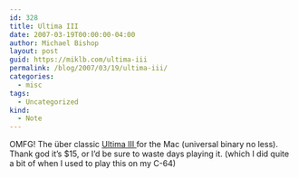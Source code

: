 ```yaml
---
id: 328
title: Ultima III
date: 2007-03-19T00:00:00-04:00
author: Michael Bishop
layout: post
guid: https://miklb.com/ultima-iii
permalink: /blog/2007/03/19/ultima-iii/
categories:
  - misc
tags:
  - Uncategorized
kind:
  - Note
---
```

<p>OMFG! The über classic <a href="http://www.lairware.com/ultima3/">Ultima III </a>for the Mac (universal binary no less).  Thank god it’s $15, or I’d be sure to waste days playing it. (which I did quite a bit of when I used to play this on my C-64)</p>